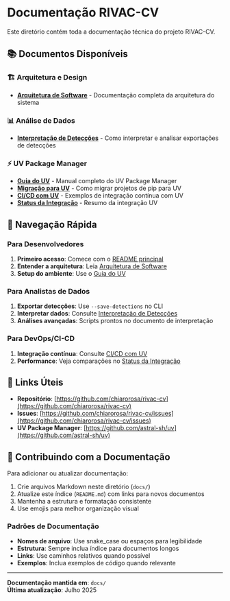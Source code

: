 # Documentação RIVAC-CV

Este diretório contém toda a documentação técnica do projeto RIVAC-CV.

## 📚 Documentos Disponíveis

### 🏗️ Arquitetura e Design

- **[Arquitetura de Software](software_architecture.md)** - Documentação completa da arquitetura do sistema

### 📊 Análise de Dados

- **[Interpretação de Detecções](detection_analysis_guide.md)** - Como interpretar e analisar exportações de detecções

### ⚡ UV Package Manager

- **[Guia do UV](uv_guide.md)** - Manual completo do UV Package Manager
- **[Migração para UV](MIGRATION_TO_UV.md)** - Como migrar projetos de pip para UV
- **[CI/CD com UV](ci_cd_uv_examples.md)** - Exemplos de integração contínua com UV
- **[Status da Integração](UV_INTEGRATION_SUCCESS.md)** - Resumo da integração UV

## 🎯 Navegação Rápida

### Para Desenvolvedores

1. **Primeiro acesso**: Comece com o [README principal](../README.md)
2. **Entender a arquitetura**: Leia [Arquitetura de Software](software_architecture.md)
3. **Setup do ambiente**: Use o [Guia do UV](uv_guide.md)

### Para Analistas de Dados

1. **Exportar detecções**: Use `--save-detections` no CLI
2. **Interpretar dados**: Consulte [Interpretação de Detecções](detection_analysis_guide.md)
3. **Análises avançadas**: Scripts prontos no documento de interpretação

### Para DevOps/CI-CD

1. **Integração contínua**: Consulte [CI/CD com UV](ci_cd_uv_examples.md)
2. **Performance**: Veja comparações no [Status da Integração](UV_INTEGRATION_SUCCESS.md)

## 🔗 Links Úteis

- **Repositório**: [https://github.com/chiarorosa/rivac-cv](https://github.com/chiarorosa/rivac-cv)
- **Issues**: [https://github.com/chiarorosa/rivac-cv/issues](https://github.com/chiarorosa/rivac-cv/issues)
- **UV Package Manager**: [https://github.com/astral-sh/uv](https://github.com/astral-sh/uv)

## 📝 Contribuindo com a Documentação

Para adicionar ou atualizar documentação:

1. Crie arquivos Markdown neste diretório (`docs/`)
2. Atualize este índice (`README.md`) com links para novos documentos
3. Mantenha a estrutura e formatação consistente
4. Use emojis para melhor organização visual

### Padrões de Documentação

- **Nomes de arquivo**: Use snake_case ou espaços para legibilidade
- **Estrutura**: Sempre inclua índice para documentos longos
- **Links**: Use caminhos relativos quando possível
- **Exemplos**: Inclua exemplos de código quando relevante

---

**Documentação mantida em**: `docs/`  
**Última atualização**: Julho 2025
